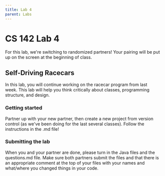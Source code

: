 ```yaml
---
title: Lab 4
parent: Labs
---
```


# CS 142 Lab 4

For this lab, we're switching to randomized partners!  Your pairing will be put up on the screen at the beginning of class.

## Self-Driving Racecars

In this lab, you will continue working on the racecar program from last week.  This lab will help you think critically about classes, programming structure, and design.

### Getting started

Partner up with your new partner, then create a new project from version control (as we've been doing for the last several classes).  Follow the instructions in the .md file!

### Submitting the lab

When you and your partner are done, please turn in the Java files and the questions.md file.  Make sure both partners submit the files and that there is an appropriate comment at the top of your files with your names and what/where you changed things in your code.

